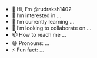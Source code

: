 - 👋 Hi, I’m @rudraksh1402
- 👀 I’m interested in ...
- 🌱 I’m currently learning ...
- 💞️ I’m looking to collaborate on ...
- 📫 How to reach me ...
- 😄 Pronouns: ...
- ⚡ Fun fact: ...

<!---
rudraksh1402/rudraksh1402 is a ✨ special ✨ repository because its `https://github.com/rudraksh1402/rudraksh1402/releases` (this file) appears on your GitHub profile.
You can click the Preview link to take a look at your changes.
--->
